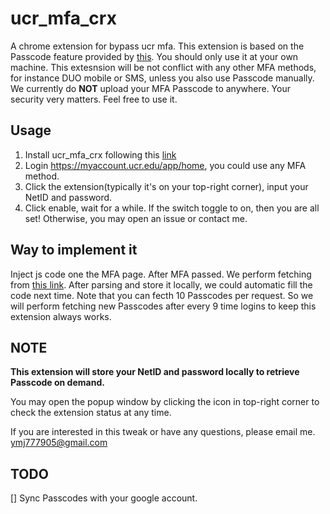 # ucr_mfa_crx

A chrome extension for bypass ucr mfa. This extension is based on the Passcode feature provided by [this](https://myaccount.ucr.edu/app/home). You should only use it at your own machine. This extesnsion will be not conflict with any other MFA methods, for instance DUO mobile or SMS, unless you also use Passcode manually. We currently do **NOT** upload your MFA Passcode to anywhere. Your security very matters. Feel free to use it.

## Usage

 1. Install ucr_mfa_crx following this [link](https://github.com/web-scrobbler/web-scrobbler/wiki/Install-an-unpacked-extension)
 2. Login https://myaccount.ucr.edu/app/home, you could use any MFA method.
 3. Click the extension(typically it's on your top-right corner), input your NetID and password.
 4. Click enable, wait for a while. If the switch toggle to on, then you are all set! Otherwise, you may open an issue or contact me.

## Way to implement it

Inject js code one the MFA page. After MFA passed. We perform fetching from [this link](https://myaccount.ucr.edu/api/downloadPasscodes).
After parsing and store it locally, we could automatic fill the code next time.
Note that you can fecth 10 Passcodes per request. So we will perform fetching new Passcodes after every 9 time logins to keep this extension always works.

## NOTE

**This extension will store your NetID and password locally to retrieve Passcode on demand.**

You may open the popup window by clicking the icon in top-right corner to check the extension status at any time.

If you are interested in this tweak or have any questions, please email me.
ymj777905@gmail.com

## TODO

[] Sync Passcodes with your google account.